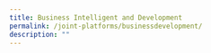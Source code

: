 ```yaml
---
title: Business Intelligent and Development
permalink: /joint-platforms/businessdevelopment/
description: ""
---
```

